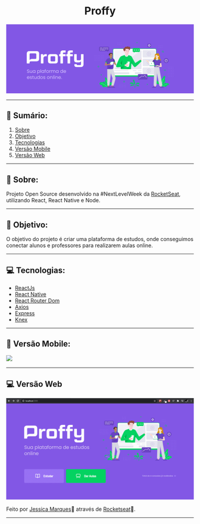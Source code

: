 <h1 align = "center">Proffy</h1>
<img src = "./assets/doc-background.png">
</h1>


- - - 
## 📖 Sumário:
 1. [Sobre](#-Sobre)
 2. [Objetivo](#-Objetivo)
 3. [Tecnologias](#-Tecnologias)
 4. [Versão Mobile](#-Versão-Mobile)
 4. [Versão Web](#-Versão-Web)

<hr>

## 🚀 Sobre:
Projeto Open Source desenvolvido na #NextLevelWeek da [RocketSeat](https://rocketseat.com.br/), utilizando React, React Native e Node.
- - -
## 📌 Objetivo:
O objetivo do projeto é criar uma plataforma de estudos, onde conseguimos conectar alunos e professores para realizarem aulas online.
- - -
## 💻 Tecnologias:
 - [ReactJs](https://pt-br.reactjs.org/)
 - [React Native](https://reactnative.dev/)
 - [React Router Dom](https://github.com/ReactTraining/react-router/tree/master/packages/react-router-dom)
 - [Axios](https://github.com/axios/axios)
 - [Express](https://expressjs.com/)
 - [Knex](http://knexjs.org/)
- - -
## 📱 Versão Mobile:
<img style= 'height:250px' src='./assets/video_2020-08-07_19-19-45.gif'/>

- - -
## 💻 Versão Web
<img src ='./assets/GIF 07-08-2020 19-32-44.gif'/>


Feito por [Jessica Marques](https://github.com/jessicaMarquess)🖤 através de [Rocketseat](https://rocketseat.com.br/)🚀.
- - -